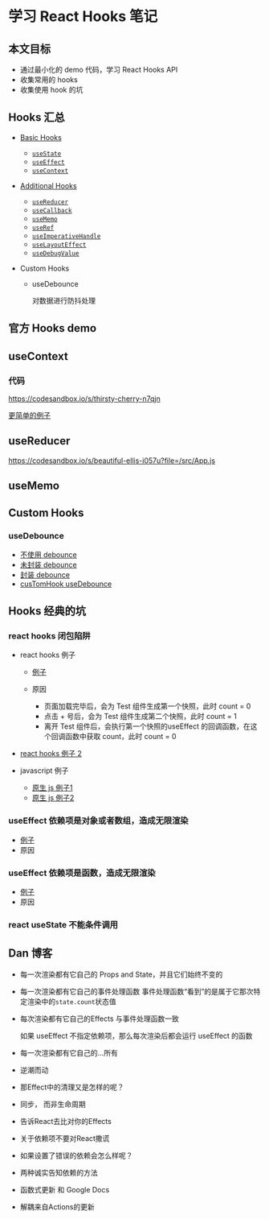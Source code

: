 # 学习 React Hooks 笔记

## 本文目标

- 通过最小化的 demo 代码，学习 React Hooks API
- 收集常用的 hooks
- 收集使用 hook 的坑



## Hooks 汇总

- [Basic Hooks](https://reactjs.org/docs/hooks-reference.html#basic-hooks)
  - [`useState`](https://reactjs.org/docs/hooks-reference.html#usestate)
  - [`useEffect`](https://reactjs.org/docs/hooks-reference.html#useeffect)
  - [`useContext`](https://reactjs.org/docs/hooks-reference.html#usecontext)
- [Additional Hooks](https://reactjs.org/docs/hooks-reference.html#additional-hooks)
  
  - [`useReducer`](https://reactjs.org/docs/hooks-reference.html#usereducer)
  - [`useCallback`](https://reactjs.org/docs/hooks-reference.html#usecallback)
  - [`useMemo`](https://reactjs.org/docs/hooks-reference.html#usememo)
  - [`useRef`](https://reactjs.org/docs/hooks-reference.html#useref)
  - [`useImperativeHandle`](https://reactjs.org/docs/hooks-reference.html#useimperativehandle)
  - [`useLayoutEffect`](https://reactjs.org/docs/hooks-reference.html#uselayouteffect)
  - [`useDebugValue`](https://reactjs.org/docs/hooks-reference.html#usedebugvalue)
- Custom Hooks
  - useDebounce

    对数据进行防抖处理



## 官方 Hooks demo



## useContext

### 代码

https://codesandbox.io/s/thirsty-cherry-n7qjn

[更简单的例子](https://codesandbox.io/s/purple-wood-j3wgu)



## useReducer

https://codesandbox.io/s/beautiful-ellis-i057u?file=/src/App.js

## useMemo







## Custom Hooks

### useDebounce

- [不使用 debounce](https://jsbin.com/suyuyetutu/1/edit?html,js,console,output)
- [未封装 debounce](https://jsbin.com/zovuvidoze/1/edit?html,js,console,output)
- [封装 debounce](https://jsbin.com/fotuwoteti/1/edit?html,js,console,output)
- [cusTomHook useDebounce](https://codesandbox.io/s/trusting-oskar-o2mkf)





## Hooks 经典的坑

### react hooks 闭包陷阱

- react hooks 例子

  - [例子](https://codesandbox.io/s/interesting-swanson-pks22)

  - 原因

    - 页面加载完毕后，会为 Test 组件生成第一个快照，此时 count = 0
    - 点击 + 号后，会为 Test 组件生成第二个快照，此时 count = 1 
    - 离开 Test 组件后，会执行第一个快照的useEffect 的回调函数，在这个回调函数中获取 count，此时 count = 0

- [react hooks 例子 2](https://codesandbox.io/s/festive-mcnulty-k6hu3)

- javascript 例子
  - [原生 js 例子1](https://jsbin.com/sewadozadi/1/edit)
  - [原生 js 例子2](https://jsbin.com/tavatumima/1/edit?js,console,output)




### useEffect 依赖项是对象或者数组，造成无限渲染

- [例子](https://codesandbox.io/s/upbeat-einstein-ozqpe)
- 原因



### useEffect 依赖项是函数，造成无限渲染

- [例子](https://codesandbox.io/s/festive-sun-mzp7l)
- 原因





### react useState 不能条件调用





## Dan 博客

- 每一次渲染都有它自己的 Props and State，并且它们始终不变的

- 每一次渲染都有它自己的事件处理函数
  事件处理函数“看到”的是属于它那次特定渲染中的`state.count`状态值

- 每次渲染都有它自己的Effects
  与事件处理函数一致

  如果 useEffect 不指定依赖项，那么每次渲染后都会运行 useEffect 的函数

- 每一次渲染都有它自己的…所有

- 逆潮而动

- 那Effect中的清理又是怎样的呢？

- 同步， 而非生命周期

- 告诉React去比对你的Effects

- 关于依赖项不要对React撒谎

- 如果设置了错误的依赖会怎么样呢？

- 两种诚实告知依赖的方法

- 函数式更新 和 Google Docs

- 解耦来自Actions的更新



